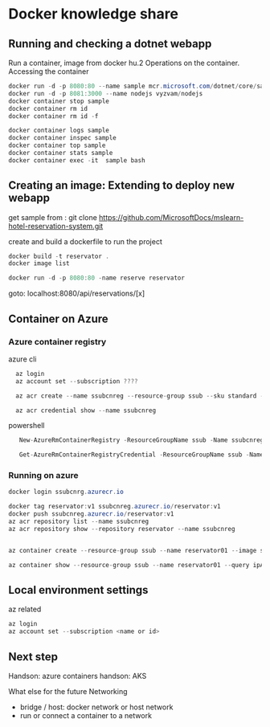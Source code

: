 # Docker knowledge share

## Running and checking a dotnet webapp

Run a container, image from docker hu.2 Operations on the container. Accessing the container

```c#
docker run -d -p 8080:80 --name sample mcr.microsoft.com/dotnet/core/samples:aspnetapp
docker run -d -p 8081:3000 --name nodejs vyzvam/nodejs
docker container stop sample
docker container rm id
docker container rm id -f
```

```c#
docker container logs sample
docker container inspec sample
docker container top sample
docker container stats sample
docker container exec -it  sample bash
```

## Creating an image: Extending to deploy new webapp

get sample from : git clone https://github.com/MicrosoftDocs/mslearn-hotel-reservation-system.git

create and build a dockerfile to run the project
```c#
docker build -t reservator .
docker image list

docker run -d -p 8080:80 -name reserve reservator
```

goto: localhost:8080/api/reservations/[x]

## Container on Azure

### Azure container registry

 azure cli
 ```c#
   az login
   az account set --subscription ????

   az acr create --name ssubcnreg --resource-group ssub --sku standard --admin-enabled true

   az acr credential show --name ssubcnreg
  ```
powershell
```c#
   New-AzureRmContainerRegistry -ResourceGroupName ssub -Name ssubcnreg -Sku Basic -EnableAdminUser

   Get-AzureRmContainerRegistryCredential -ResourceGroupName ssub -Name ssubcnreg
```

### Running on azure
```c#
docker login ssubcnrg.azurecr.io

docker tag reservator:v1 ssubcnreg.azurecr.io/reservator:v1
docker push ssubcnreg.azurecr.io/reservator:v1
az acr repository list --name ssubcnreg
az acr repository show --repository reservator --name ssubcnreg


az container create --resource-group ssub --name reservator01 --image ssubcnreg.azurecr.io/reservator:v1 --dns-name-label ssubsc --registry-username ssubcnreg --registry-password GFxW+VkF4o2wUAMlXhuVK3JkXFYNSITB

az container show --resource-group ssub --name reservator01 --query ipAddress.fqdn

```

## Local environment settings

az related
```c#
az login
az account set --subscription <name or id>
```

## Next step
Handson: azure containers
handson: AKS

What else for the future
Networking
- bridge / host: docker network or host network
- run or connect a container to a network